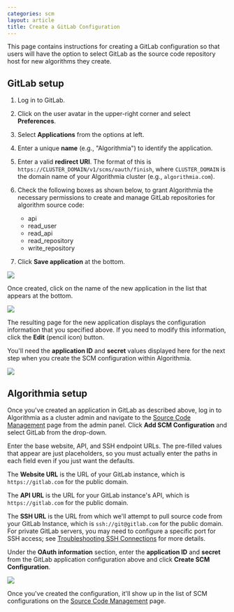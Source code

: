 ```yaml
---
categories: scm
layout: article
title: Create a GitLab Configuration
---
```


This page contains instructions for creating a GitLab configuration so that users will have the option to select GitLab as the source code repository host for new algorithms they create.

## GitLab setup

1.  Log in to GitLab.
2.  Click on the user avatar in the upper-right corner and select **Preferences**.
3.  Select **Applications** from the options at left.
4.  Enter a unique **name** (e.g., "Algorithmia") to identify the application.
5.  Enter a valid **redirect URI**. The format of this is `https://CLUSTER_DOMAIN/v1/scms/oauth/finish`, where `CLUSTER_DOMAIN` is the domain name of your Algorithmia cluster (e.g., `algorithmia.com`).
6.  Check the following boxes as shown below, to grant Algorithmia the necessary permissions to create and manage GitLab repositories for algorithm source code:

    *   api
    *   read_user
    *   read_api
    *   read_repository
    *   write_repository
7.  Click **Save application** at the bottom.

![]({{site.url}}/developers/images/post_images/algo-images-admin/algo-1620851257014.png)

Once created, click on the name of the new application in the list that appears at the bottom.

![]({{site.url}}/developers/images/post_images/algo-images-admin/algo-1620852145461.png)

The resulting page for the new application displays the configuration information that you specified above. If you need to modify this information, click the **Edit** (pencil icon) button.

You'll need the **application ID** and **secret** values <span style="font-family: inherit; font-size: 1em;">displayed here for the next step when you create the SCM configuration within Algorithmia.</span>

![]({{site.url}}/developers/images/post_images/algo-images-admin/algo-1620852231460.png)

## Algorithmia setup

Once you've created an application in GitLab as described above, log in to Algorithmia as a cluster admin and navigate to the [Source Code Management](/exploring-the-admin-panel/687291#managing-scm-provider-options) page from the admin panel. Click **Add SCM Configuration** and select GitLab from the drop-down.

Enter the base website, API, and SSH endpoint URLs. The pre-filled values that appear are just placeholders, so you must actually enter the paths in each field even if you just want the defaults.

The **Website URL** is the URL of your GitLab instance, which is `https://gitlab.com` for the public domain.

The **API URL** is the URL for your GitLab instance's API, which is `https://gitlab.com` for the public domain.

The **SSH URL** is the URL from which we'll attempt to pull source code from your GitLab Instance, which is `ssh://git@gitlab.com` for the public domain. For private GitLab servers, you may need to configure a specific port for SSH access; see [Troubleshooting SSH Connections](https://docs.gitlab.com/ee/ssh/#troubleshooting-ssh-connections) for more details.

Under the **OAuth information** section, enter the **application ID** and **secret** from the GitLab application configuration above and click **Create SCM Configuration**.

![]({{site.url}}/developers/images/post_images/algo-images-admin/algo-1621526819361.png)

Once you've created the configuration, it'll show up in the list of SCM configurations on the [Source Code Management](/exploring-the-admin-panel/687291#managing-scm-provider-options) page.
